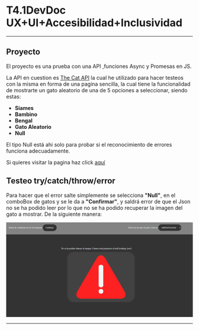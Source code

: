 # T4.1DevDoc UX+UI+Accesibilidad+Inclusividad
---
## Proyecto
El proyecto es una prueba con una API ,funciones Async y Promesas en JS. 

La API en cuestion es [The Cat API](https://thecatapi.com/) la cual he utilizado para hacer testeos con la misma en forma de una pagina sencilla, la cual tiene la funcionalidad de mostrarte un gato aleatorio de una de 5 opciones a seleccionar, siendo estas: 
- **Siames**
- **Bambino**
- **Bengal**
- **Gato Aleatorio**
- **Null**

El tipo Null está ahi solo para probar si el reconocimiento de errores funciona adecuadamente.

Si quieres visitar la pagina haz click [aquí](https://josemlg03.github.io/T4.2_LombaJose/)

## Testeo try/catch/throw/error

Para hacer que el error salte simplemente se selecciona **"Null"**, en el comboBox de gatos y se le da a **"Confirmar"**, y saldrá error de que el Json no se ha podido leer por lo que no se ha podido recuperar la imagen del gato a mostrar. De la siguiente manera:

![ErrorCaptura](Assets/ErrorCaptura.png)

---